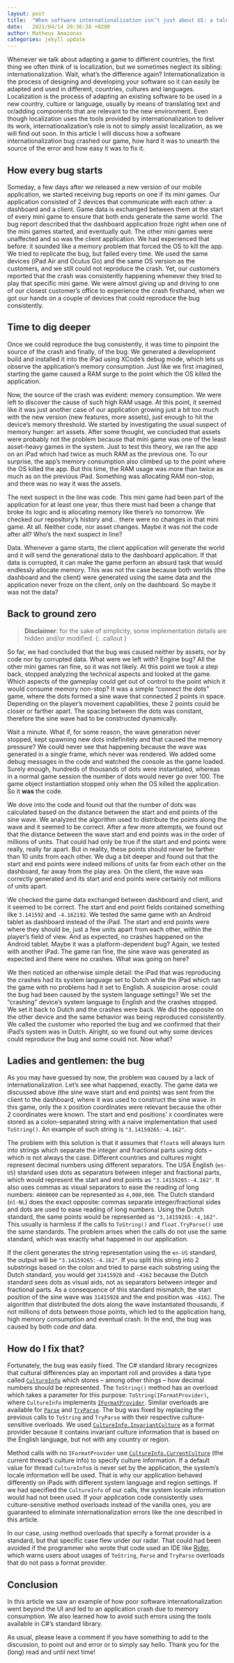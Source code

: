 ```yaml
---
layout: post
title:  "When software internationalization isn’t just about UI: a tale of how a parsing error crashed our game"
date:   2021/04/14 20:36:38 +0200
author: Matheus Amazonas
categories: jekyll update
---
```

Whenever we talk about adapting a game to different countries, the first thing we often think of is localization, but we sometimes neglect its sibling: internationalization. Wait, what’s the difference again? Internationalization is the process of designing and developing your software so it can easily be adapted and used in different, countries, cultures and languages. Localization is the process of adapting an existing software to be used in a new country, culture or language, usually by means of translating text and or/adding components that are relevant to the new environment. Even though localization uses the tools provided by internationalization to deliver its work, internationalization’s role is not to simply assist localization, as we will find out soon. In this article I will discuss how a software internationalization bug crashed our game, how hard it was to unearth the source of the error and how easy it was to fix it.

## How every bug starts

Someday, a few days after we released a new version of our mobile application, we started receiving bug reports on one if its mini games. Our application consisted of 2 devices that communicate with each other: a dashboard and a client. Game data is exchanged between them at the start of every mini game to ensure that both ends generate the same world. The bug report described that the dashboard application froze right when one of the mini games started, and eventually quit. The other mini games were unaffected and so was the client application. We had experienced that before: it sounded like a memory problem that forced the OS to kill the app. We tried to replicate the bug, but failed every time. We used the same devices (iPad Air and Oculus Go) and the same OS version as the customers, and we still could not reproduce the crash. Yet, our customers reported that the crash was consistently happening whenever they tried to play that specific mini game. We were almost giving up and driving to one of our closest customer’s office to experience the crash firsthand, when we got our hands on a couple of devices that could reproduce the bug consistently.

## Time to dig deeper

Once we could reproduce the bug consistently, it was time to pinpoint the source of the crash and finally, of the bug. We generated a development build and installed it into the iPad using XCode’s debug mode, which lets us observe the application’s memory consumption. Just like we first imagined, starting the game caused a RAM surge to the point which the OS killed the application.

Now, the source of the crash was evident: memory consumption. We were left to discover the cause of such high RAM usage. At this point, it seemed like it was just another case of our application growing just a bit too much with the new version (new features, more assets), just enough to hit the device’s memory threshold. We started by investigating the usual suspect of memory hunger: art assets. After some thought, we concluded that assets were probably not the problem because that mini game was one of the least asset-heavy games in the system. Just to test this theory, we ran the app on an iPad which had twice as much RAM as the previous one. To our surprise, the app’s memory consumption also climbed up to the point where the OS killed the app. But this time, the RAM usage was more than twice as much as on the previous iPad. Something was allocating RAM non-stop, and there was no way it was the assets.

The next suspect in the line was code. This mini game had been part of the application for at least one year, thus there must had been a change that broke its logic and is allocating memory like there’s no tomorrow. We checked our repository’s history and… there were no changes in that mini game. At all. Neither code, nor asset changes. Maybe it was not the code after all? Who’s the next suspect in line?

Data. Whenever a game starts, the client application will generate the world and it will send the generational data to the dashboard application. If that data is corrupted, it can make the game perform an absurd task that would endlessly allocate memory. This was not the case because both worlds (the dashboard and the client) were generated using the same data and the application never froze on the client, only on the dashboard. So maybe it was not the data?

## Back to ground zero

> **Disclaimer**: for the sake of simplicity, some implementation details are hidden and/or modified.
{: .callout }

So far, we had concluded that the bug was caused neither by assets, nor by code nor by corrupted data. What were we left with? Engine bug? All the other mini games ran fine, so it was not likely. At this point we took a step back, stopped analyzing the technical aspects and looked at the game. Which aspects of the gameplay could get out of control to the point which it would consume memory non-stop? It was a simple “connect the dots” game, where the dots formed a sine wave that connected 2 points in space. Depending on the player’s movement capabilities, these 2 points could be closer or farther apart. The spacing between the dots was constant, therefore the sine wave had to be constructed dynamically.

Wait a minute. What if, for some reason, the wave generation never stopped, kept spawning new dots indefinitely and that caused the memory pressure? We could never see that happening because the wave was generated in a single frame, which never was rendered. We added some debug messages in the code and watched the console as the game loaded. Surely enough, hundreds of thousands of dots were instantiated, whereas in a normal game session the number of dots would never go over 100. The game object instantiation stopped only when the OS killed the application. So it **was** the code.

We dove into the code and found out that the number of dots was calculated based on the distance between the start and end points of the sine wave. We analyzed the algorithm used to distribute the points along the wave and it seemed to be correct. After a few more attempts, we found out that the distance between the wave start and end points was in the order of millions of units. That could had only be true if the start and end points were really, really far apart. But in reality, these points should never be farther than 10 units from each other. We dug a bit deeper and found out that the start and end points were indeed millions of units far from each other on the dashboard, far away from the play area. On the client, the wave was correctly generated and its start and end points were certainly not millions of units apart.

We checked the game data exchanged between dashboard and client, and it seemed to be correct. The start and end point fields contained something like `3.141592` and `-4.162192`. We tested the same game with an Android tablet as dashboard instead of the iPad. The start and end points were where they should be, just a few units apart from each other, within the player’s field of view. And as expected, no crashes happened on the Android tablet. Maybe it was a platform-dependent bug? Again, we tested with another iPad. The game ran fine, the sine wave was generated as expected and there were no crashes. What was going on here?

We then noticed an otherwise simple detail: the iPad that was reproducing the crashes had its system language set to Dutch while the iPad which ran the game with no problems had it set to English. A suspicion arose: could the bug had been caused by the system language settings? We set the “crashing” device’s system language to English and the crashes stopped. We set it back to Dutch and the crashes were back. We did the opposite on the other device and the same behavior was being reproduced consistently. We called the customer who reported the bug and we confirmed that their iPad’s system was in Dutch. Alright, so we found out why some devices could reproduce the bug and some could not. Now what?

## Ladies and gentlemen: the bug

As you may have guessed by now, the problem was caused by a lack of internationalization. Let’s see what happened, exactly. The game data we discussed above (the sine wave start and end points) was sent from the client to the dashboard, where it was used to construct the sine wave. In this game, only the `X` position coordinates were relevant because the other 2 coordinates were known. The start and end positions’ `X` coordinates were stored as a colon-separated string with a naive implementation that used `ToString()`. An example of such string is `"3.14159265:-4.162"`.

The problem with this solution is that it assumes that `float`s will always turn into strings which separate the integer and fractional parts using dots – which is not always the case. Different countries and cultures might represent decimal numbers using different separators. The USA English (`en-US`) standard uses dots as separators between integer and fractional parts, which would represent the start and end points as `"3.14159265:-4.162"`. It also uses commas as visual separators to ease the reading of long numbers: `4000000` can be represented as `4,000,000`. The Dutch standard (`nl-NL`) does the exact opposite: commas separate integer/fractional sides and dots are used to ease reading of long numbers. Using the Dutch standard, the same points would be represented as `"3,14159265:-4,162"`. This usually is harmless if the calls to `ToString()` and `float.TryParse()` use the same standards. The problem arises when the calls do not use the same standard, which was exactly what happened in our application.

If the client generates the string representation using the `en-US` standard, the output will be `"3.14159265:-4.162"`. If you split this string into 2 substrings based on the colon and tried to parse each substring using the Dutch standard, you would get `31415928` and `-4162` because the Dutch standard sees dots as visual aids, not as separators between integer and fractional parts. As a consequence of this standard mismatch, the start position of the sine wave was `31415928` and the end position was `-4162`. The algorithm that distributed the dots along the wave instantiated thousands, if not millions of dots between those points, which led to the application hang, high memory consumption and eventual crash. In the end, the bug was caused by both code *and* data.

## How do I fix that?

Fortunately, the bug was easily fixed. The C# standard library recognizes that cultural differences play an important roll and provides a data type called [`CultureInfo`](https://docs.microsoft.com/en-us/dotnet/api/system.globalization.cultureinfo?view=net-5.0) which stores – among other things – how decimal numbers should be represented. The `ToString()` method has an overload which takes a parameter for this purpose: `ToString(IFormatProvider)`, where `CultureInfo` implements [`IFormatProvider`](https://docs.microsoft.com/en-us/dotnet/api/system.iformatprovider?view=net-5.0). Similar overloads are available for [`Parse`](https://docs.microsoft.com/en-us/dotnet/api/system.single.parse?view=net-5.0#System_Single_Parse_System_String_System_Globalization_NumberStyles_System_IFormatProvider_) and [`TryParse`](https://docs.microsoft.com/en-us/dotnet/api/system.single.tryparse?view=net-5.0#System_Single_TryParse_System_String_System_Globalization_NumberStyles_System_IFormatProvider_System_Single__). The bug was fixed by replacing the previous calls to `ToString` and `TryParse` with their respective culture-sensitive overloads. We used [`CultureInfo.InvariantCulture`](https://docs.microsoft.com/en-us/dotnet/api/system.globalization.cultureinfo.invariantculture?view=net-5.0) as a format provider because it contains invariant culture information that is based on the English language, but not with any country or region.

Method calls with no `IFormatProvider` use [`CultureInfo.CurrentCulture`](https://docs.microsoft.com/en-us/dotnet/api/system.globalization.cultureinfo.currentculture?view=net-5.0) (the current thread’s culture info) to specify culture information. If a default value for thread `CultureInfo`s is never set by the application, the system’s locale information will be used. That is why our application behaved differently on iPads with different system language and region settings. If we had specified the `CultureInfo` of our calls, the system locale information would had not been used. If your application code consistently uses culture-sensitive method overloads instead of the vanilla ones, you are guaranteed to eliminate internationalization errors like the one described in this article.

In our case, using method overloads that specify a format provider is a standard, but that specific case flew under our radar. That could had been avoided if the programmer who wrote that code used an IDE like [Rider](https://www.jetbrains.com/rider/), which warns users about usages of `ToString`, `Parse` and `TryParse` overloads that do not pass a format provider.

## Conclusion

In this article we saw an example of how poor software internationalization went beyond the UI and led to an application crash due to memory consumption. We also learned how to avoid such errors using the tools available in C#’s standard library.

As usual, please leave a comment if you have something to add to the discussion, to point out and error or to simply say hello. Thank you for the (long) read and until next time!